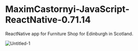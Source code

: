 # MaximCastornyi-JavaScript-ReactNative-0.71.14
ReactNative app for Furniture Shop for Edinburgh in Scotland.

![Untitled-1](https://github.com/MaximCastornyi/MaximCastornyi-JavaScript-ReactNative-0.71.14/assets/54110998/8a4f3a0e-6e21-431e-a680-7521b0f1ca05)
